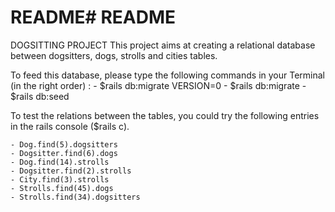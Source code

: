 # README# README

DOGSITTING PROJECT
This project aims at creating a relational database between dogsitters, dogs, strolls and cities tables.

To feed this database, please type the following commands in your Terminal (in the right order) :
	- $rails db:migrate VERSION=0
	- $rails db:migrate
	- $rails db:seed

To test the relations between the tables, you could try the following entries in the rails console ($rails c).

	- Dog.find(5).dogsitters
	- Dogsitter.find(6).dogs
	- Dog.find(14).strolls
	- Dogsitter.find(2).strolls
	- City.find(3).strolls
	- Strolls.find(45).dogs
	- Strolls.find(34).dogsitters

